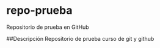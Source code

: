 # repo-prueba
Repositorio de prueba en GitHub

##Descripción
Repositorio de prueba curso de git y github
